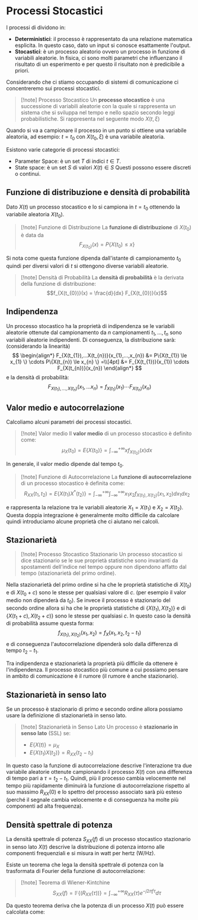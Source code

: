 # Processi Stocastici

I processi di dividono in:
- **Deterministici**: il processo è rappresentato da una relazione matematica esplicita. In questo caso, dato un input si conosce esattamente l'output. 
- **Stocastici**: è un processo aleatorio ovvero un processo in funzione di variabili aleatorie. In fisica, ci sono molti parametri che influenzano il risultato di un esperimento e per questo il risultato non è predicibile a priori. 

Considerando che ci stiamo occupando di sistemi di comunicazione ci concentreremo sui processi stocastici.

> [!note] Processo Stocastico
> Un **processo stocastico** è una successione di variabili aleatorie con la quale si rappresenta un sistema che si sviluppa nel tempo e nello spazio secondo leggi probabilistiche. Si rappresenta nel seguente modo $X(t, \xi)$

Quando si va a campionare il processo in un punto si ottiene una variabile aleatoria, ad esempio: $t = t_{0}$ con $X(t_{0}, \xi)$ è una variabile aleatoria.

Esistono varie categorie di processi stocastici:
- Parameter Space: è un set $T$ di indici $t \in T$.
- State space: è un set $S$ di valori $X(t) \in S$
Questi possono essere discreti o continui. 

## Funzione di distribuzione e densità di probabilità

Dato $X(t)$ un processo stocastico e lo si campiona in $t = t_{0}$ ottenendo la variabile aleatoria $X(t_{0})$.

> [!note] Funzione di Distribuzione
> La **funzione di distribuzione** di $X(t_{0})$ è data da $$F_{X(t_{0})}(x) = P\{X(t_{0}) \le x\}$$

Si nota come questa funzione dipenda dall'istante di campionamento $t_{0}$ quindi per diversi valori di $t$ si ottengono diverse variabili aleatorie. 

> [!note] Densità di Probabilità
> La **densità di probabilità** è la derivata della funzione di distribuzione: $$f_{X(t_{0})}(x) = \frac{d}{dx} F_{X(t_{0})}(x)$$

## Indipendenza

Un processo stocastico ha la proprietà di indipendenza se le variabili aleatorie ottenute dal campionamento da $n$ campionamenti $t_{1},...,t_{n}$ sono variabili aleatorie indipendenti. 
Di conseguenza, la distribuzione sarà: (considerando la linearità)
$$
\begin{align*}
F_{X(t_{1}),...X(t_{n})}(x_{1},...,x_{n}) &= P\{X(t_{1}) \le x_{1} \} \cdots P\{X(t_{n}) \le x_{n} \} =\\[4pt]
&= F_{X(t_{1})}(x_{1}) \cdots F_{X(t_{n})}(x_{n})
\end{align*}
$$
e la densità di probabilità:
$$F_{X(t_{1}),...,X(t_{n})}(x_{1},...x_{n}) = f_{X(t_{1})}(x_{1})\cdots F_{X(t_{n})}(x_{n})$$
## Valor medio e autocorrelazione

Calcoliamo alcuni parametri dei processi stocastici.

> [!note] Valor medio 
> Il **valor medio** di un processo stocastico è definito come: $$\mu_{X}(t_{0}) = E\{X(t_{0})\} = \int_{-\infty}^{+\infty} x f_{X(t_{0})}(x) dx$$

In generale, il valor medio dipende dal tempo $t_{0}$.

> [!note] Funzione di Autocorrelazione
> La **funzione di autocorrelazione** di un processo stocastico è definita come: $$R_{XX}(t_{1},t_{2}) = E\{X(t_{1})X^{*}(t_{2})\} = \int_{-\infty}^{+\infty}\int_{-\infty}^{+\infty} x_{1}x_{2}f_{X(t_{1}),X(t_{2})}(x_{1},x_{2})dx_{1}dx_{2}$$

e rappresenta la relazione tra le variabili aleatorie $X_{1} = X(t_{1})$ e $X_{2} = X(t_{2})$.
Questa doppia integrazione è generalmente molto difficile da calcolare quindi introduciamo alcune proprietà che ci aiutano nei calcoli.

## Stazionarietà

> [!note] Processo Stocastico Stazionario
> Un processo stocastico si dice stazionario se le sue proprietà statistiche sono invarianti da spostamenti dell'indice nel tempo oppure non dipendono affatto dal tempo (stazionarietà del primo ordine).
> 

Nella stazionarietà del primo ordine si ha che le proprietà statistiche di $X(t_{0})$ e di $X(t_{0}+c)$ sono le stesse per qualsiasi valore di $c$. (per esempio il valor medio non dipenderà da $t_{0}$).
Se invece il processo è stazionario del secondo ordine allora si ha che le proprietà statistiche di $\{X(t_{1}),X(t_{2})\}$ e di $\{X(t_{1} + c),X(t_{2} + c)\}$ sono le stesse per qualsiasi $c$. In questo caso la densità di probabilità assume questa forma: $$f_{X(t_{1}),X(t_{2})} (x_{1},x_{2}) = f_{X}(x_{1},x_{2},t_{2}-t_{1})$$ e di conseguenza l'autocorrelazione dipenderà solo dalla differenza di tempo $t_{2}-t_{1}$.

Tra indipendenza e stazionarietà la proprietà più difficile da ottenere è l'indipendenza. 
Il processo stocastico più comune a cui possiamo pensare in ambito di comunicazione è il rumore (il rumore è anche stazionario). 

## Stazionarietà in senso lato

Se un processo è stazionario di primo e secondo ordine allora possiamo usare la definizione di stazionarietà in senso lato. 
> [!note] Stazionarietà in Senso Lato
> Un processo è **stazionario in senso lato** (SSL) se:
> - $E\{X(t)\} = \mu _{X}$
> - $E\{X(t_{1})X(t_{2})\} = R_{XX}(t_{2}-t_{1})$

In questo caso la funzione di autocorrelazione descrive l'interazione tra due variabile aleatorie ottenute campionando il processo $X(t)$ con una differenza di tempo pari a $\tau = t_{2}-t_{1}$.
Quindi, più il processo cambia velocemente nel tempo più rapidamente diminuirà la funzione di autocorrelazione rispetto al suo massimo $R_{XX}(0)$ e lo spettro del processo associato sarà più esteso (perché il segnale cambia velocemente e di conseguenza ha molte più componenti ad alta frequenza).

## Densità spettrale di potenza

La densità spettrale di potenza $S_{XX}(f)$ di un processo stocastico stazionario in senso lato $X(t)$ descrive la distribuzione di potenza intorno alle componenti frequenziali e si misura in watt per hertz (W/Hz).

Esiste un teorema che lega la densità spettrale di potenza con la trasformata di Fourier della funzione di autocorrelazione:

> [!note] Teorema di Wiener-Kintchine
> $$S_{XX}(f) = \mathbb{F}\{(R_{XX}(\tau))\} = \int_{-\infty}^{+\infty} R_{XX}(\tau)e^{-j2 \pi f \tau} d\tau$$
> 

Da questo teorema deriva che la potenza di un processo $X(t)$ può essere calcolata come: $$$$



